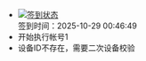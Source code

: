 - [![签到状态](https://github.com/womade/Cloud189-Actions/actions/workflows/main.yml/badge.svg?branch=main)](https://github.com/womade/Cloud189-Actions/actions/workflows/main.yml) <br> 签到时间：2025-10-29 00:46:49
- 开始执行帐号1
- 设备ID不存在，需要二次设备校验
